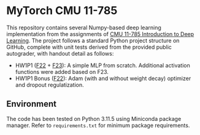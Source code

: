 # MyTorch CMU 11-785

This repository contains several Numpy-based deep learning implementation from the assignments of [CMU 11-785 Introduction to Deep Learning](https://deeplearning.cs.cmu.edu/F22/index.html). The project follows a standard Python project structure on GitHub, complete with unit tests derived from the provided public autograder, with handout detail as follows:

- HW1P1 ([F22](https://github.com/CMU-IDeeL/CMU-IDeeL.github.io/tree/master/F22/document/homework/HW1) + [F23](https://github.com/CMU-IDeeL/CMU-IDeeL.github.io/tree/master/F23/document/homework/HW1)): A simple MLP from scratch. Additional activation functions were added based on F23.
- HW1P1 Bonus ([F22](https://github.com/CMU-IDeeL/CMU-IDeeL.github.io/tree/master/F22/document/homework/HW1)): Adam (with and without weight decay) optimizer and dropout regulatization.

## Environment

The code has been tested on Python 3.11.5 using Miniconda package manager. Refer to `requirements.txt` for minimum package requirements.
